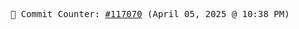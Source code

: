 <p align="center">
    <samp>
        📮 Commit Counter: <a href="https://github.com/Javascript-void0/Javascript-void0/commits/main">#117070</a> (April 05, 2025 @ 10:38 PM)
    </samp>
</p>